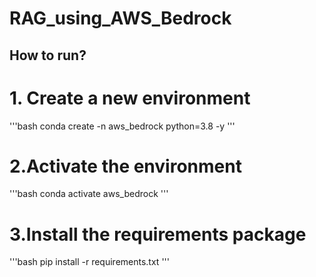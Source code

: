 # RAG_using_AWS_Bedrock

## How to run?

# 1. Create a new environment

'''bash
conda create -n aws_bedrock python=3.8 -y
'''

# 2.Activate the environment

'''bash
conda activate aws_bedrock 
'''

# 3.Install the requirements package

'''bash 
pip install -r requirements.txt
'''